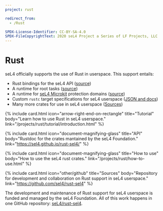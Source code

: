 ```yaml
---
project: rust

redirect_from:
  - /Rust

SPDX-License-Identifier: CC-BY-SA-4.0
SPDX-FileCopyrightText: 2020 seL4 Project a Series of LF Projects, LLC.
---
```


# Rust

seL4 officially supports the use of Rust in userspace. This support entails:

- Rust bindings for the seL4 API ([source](https://github.com/seL4/rust-sel4/tree/main/crates/sel4))
- A runtime for root tasks ([source](https://github.com/seL4/rust-sel4/tree/main/crates/sel4-root-task))
- A runtime for [seL4 Microkit](../microkit) protection domains
  ([source](https://github.com/seL4/rust-sel4/tree/main/crates/sel4-microkit))
- Custom `rustc` target specifications for seL4 userspace ([JSON and docs](https://github.com/seL4/rust-sel4/tree/main/support/targets#readme))
- Many more crates for use in seL4 userspace ([Sources](https://github.com/seL4/rust-sel4/tree/main/crates/))

<div class="grid grid-cols-1 md:grid-cols-2 gap-y-24 gap-x-12 md:gap-x-20 px-10 py-8 md:py-12 not-prose">

  {% include card.html
     icon="arrow-right-end-on-rectangle"
     title="Tutorial"
     body="Learn how to use Rust in seL4 userspace."
     link="/projects/rust/tutorial/introduction.html"
  %}

  {% include card.html
     icon="document-magnifying-glass"
     title="API"
     body="Rustdoc for the crates mantained by the seL4 Foundation."
     link="https://sel4.github.io/rust-sel4/"
  %}

  {% include card.html
     icon="document-magnifying-glass"
     title="How to use"
     body="How to use the seL4 rust crates."
     link="/projects/rust/how-to-use.html"
  %}

  {% include card.html
     icon="other/github"
     title="Sources"
     body="Repository for development and collaboration on Rust support in seL4 userspace."
     link="https://github.com/sel4/rust-sel4"
  %}

</div>

The development and maintenance of Rust support for seL4 userspace is funded and
managed by the seL4 Foundation. All of this work happens in one GitHub
repository: [seL4/rust-sel4](https://github.com/sel4/rust-sel4).
